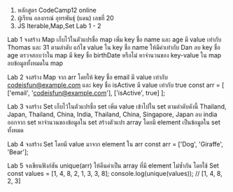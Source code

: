 1. หลักสูตร CodeCamp12 online
2. ผู้เรียน อลงกรณ์ อุทรพันธุ์ (แดน) เลขที่ 20
3. JS Iterable,Map,Set Lab 1 - 2

Lab 1
จงสร้าง Map เก็บไว้ในตัวแปรชื่อ map
เพิ่ม key ชื่อ name และ age มี value เท่ากับ Thomas และ 31 ตามลำดับ
แก้ไข value ใน key ชื่อ name ให้มีค่าเท่ากับ Dan
ลบ key ชื่อ age
ตรวจสอบว่าใน map มี key ชื่อ birthDate หรือไม่
หาจำนวนของ key-value ใน map
ลบข้อมูลทั้งหมดใน map

Lab 2
จงสร้าง Map จาก arr โดยให้ key ชื่อ email มี value เท่ากับ codeisfun@example.com และ key ชื่อ isActive มี value เท่ากับ true
const arr = [
['email', 'codeisfun@example.com'],
['isActive', true]
];

Lab 3
จงสร้าง Set เก็บไว้ในตัวแปรชื่อ set
เพิ่ม value เข้าไปใน set ตามลำดับดังนี้ Thailand, Japan, Thailand, China, India, Thailand, China, Singapore, Japan
ลบ india ออกจาก set
หาจำนวนของข้อมูลใน set
สร้างตัวแปร array โดยมี element เป็นข้อมูลใน set ทั้งหมด

Lab 4
จงสร้าง Set โดยมี value มาจาก element ใน arr
const arr = ['Dog', 'Giraffe', 'Bear'];

Lab 5
จงเขียนฟังก์ชัน unique(arr) ให้คืนค่าเป็น array ที่มี element ไม่ซ้ำกัน โดยใช้ Set
const values = [1, 4, 8, 2, 1, 3, 3, 8];
console.log(unique(values)); // [1, 4, 8, 2, 3]
